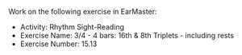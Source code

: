 Work on the following exercise in EarMaster:
- Activity: Rhythm Sight-Reading
- Exercise Name: 3/4 - 4 bars: 16th & 8th Triplets - including rests
- Exercise Number: 15.13
